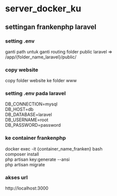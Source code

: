 # server_docker_ku
## settingan frankenphp laravel

### setting .env
ganti path untuk ganti routing folder public laravel => /app/{folder_name_laravel}/public/

### copy website
copy folder website ke folder www

### setting .env pada laravel
DB_CONNECTION=mysql<br>
DB_HOST=db<br>
DB_DATABASE=laravel<br>
DB_USERNAME=root<br>
DB_PASSWORD=password

### ke container frankenphp
docker exec -it {container_name_franken} bash<br>
composer install<br>
php artisan key:generate --ansi<br>
php artisan migrate<br>

### akses url
http://localhost:3000
